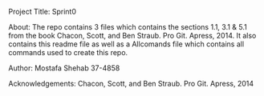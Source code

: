 Project Title:
	Sprint0

About:
	The repo contains 3 files which contains the sections 1.1, 3.1 & 5.1 from the book Chacon, Scott, and Ben Straub. Pro Git. Apress, 2014. It also contains this readme file as well as a Allcomands file which contains all commands used to create this repo.

Author:
	Mostafa Shehab 37-4858

Acknowledgements:
	Chacon, Scott, and Ben Straub. Pro Git. Apress, 2014
